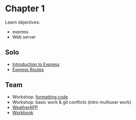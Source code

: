 # Chapter 1
Learn objectives:
* express
* Web server

## Solo
* [Introduction to Express](./IntroToExpress)
* [Express Routes](./ExpressRoutes)

## Team
* Workshop: [formatting code](./workshopFormattingCode.md)
* Workshop: basic work & git conflicts (intro multiuser work)
* [WeatherAPP](./TW_WeatherApp/)
* [Workbook](./TW_WORKBOOK)
